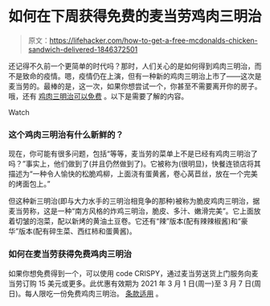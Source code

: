 # 如何在下周获得免费的麦当劳鸡肉三明治

> 原文：<https://lifehacker.com/how-to-get-a-free-mcdonalds-chicken-sandwich-delivered-1846372501>

还记得不久前一个更简单的时代吗？那时，人们关心的是如何得到鸡肉三明治，而不是致命的疫情。嗯，疫情仍在上演，但有一种新的鸡肉三明治上市了——这次是麦当劳的。最棒的是，这一次，如果你想尝试一个，你甚至不需要离开你的房子。哦，还有 [鸡肉三明治可以免费](https://www.doordash.com/business/mcdonald-s-5579/?ignore_splash_experience=true&&utm_source=Google&utm_medium=SEMb&utm_campaign=CX_US_SE_SB_GO_ACQ_CUSXXX_6615180410_+BR_ACQ_RESTR_McDonaldsxxxx_EVG_CPAx_EXA_COUSA_EN_EN_X_DOOR_GO_SE_TXT_XXXXXXXXXX&utm_term=doordash%20mcdonalds&utm_content=81759802307&kclickid=_k_Cj0KCQiAj9iBBhCJARIsAE9qRtDF5rWahXrO8MBuvjtYLslCSY23SYR3nBUL3sziLVgA9ZSvMXrKFYUaAtO_EALw_wcB_k_&utm_adgroup_id=81759802307&utm_creative_id=386191767493&utm_keyword_id=kwd-488401132516&gclid=Cj0KCQiAj9iBBhCJARIsAE9qRtDF5rWahXrO8MBuvjtYLslCSY23SYR3nBUL3sziLVgA9ZSvMXrKFYUaAtO_EALw_wcB&gclsrc=aw.ds) 。以下是需要了解的内容。

Watch

### 这个鸡肉三明治有什么新鲜的？

现在，你可能有很多问题，包括“等等，麦当劳的菜单上不是已经有鸡肉三明治了吗？”事实上，他们做到了(并且仍然做到了)。它被称为(很明显)，快餐连锁店将其描述为“一种令人愉快的松脆鸡柳，上面浇有蛋黄酱，卷心莴苣丝，放在一个完美的烤面包上。”

但这种新三明治(即与大力水手的三明治相竞争的那种)被称为脆皮鸡肉三明治，据麦当劳称，这是一种“南方风格的炸鸡三明治，脆皮、多汁、嫩滑完美”。它上面放着切皱的泡菜，配以新烤的黄油土豆卷。它还有“辣”版本(配有辣辣椒酱)和“豪华”版本(配有碎生菜、西红柿和蛋黄酱)。

### **如何在麦当劳获得免费鸡肉三明治**

如果你想免费得到一个，可以使用 code CRISPY，通过麦当劳送货上门服务向麦当劳订购 15 美元或更多。此优惠有效期为 2021 年 3 月 1 日(周一)至 3 月 7 日(周日)。每人限吃一份免费鸡肉三明治。 [条款适用](http://drd.sh/qnAXuU) 。